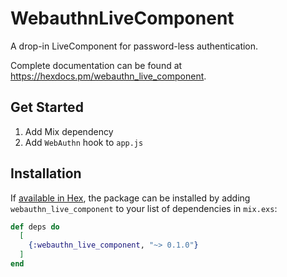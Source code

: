 # WebauthnLiveComponent

A drop-in LiveComponent for password-less authentication.

Complete documentation can be found at <https://hexdocs.pm/webauthn_live_component>.

## Get Started

1. Add Mix dependency
1. Add `WebAuthn` hook to `app.js`

## Installation

If [available in Hex](https://hex.pm/docs/publish), the package can be installed
by adding `webauthn_live_component` to your list of dependencies in `mix.exs`:

```elixir
def deps do
  [
    {:webauthn_live_component, "~> 0.1.0"}
  ]
end
```
